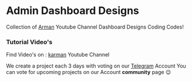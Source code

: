 # Admin Dashboard Designs

Collection of <a href="https://t.me/ForStyle" target="_blank">Arman</a> Youtube Channel Dashboard Designs Coding Codes!

### Tutorial Video's

Find Video's on : <a href="https://t.me/StoreKarman" target="_blank">karman</a> Youtube Channel

We create a project each 3 days with voting on our <a href="https://t.me/ForStyle" target="_blank">Telegram</a> Account
You can vote for upcoming projects on our Account **community** page :wink:
